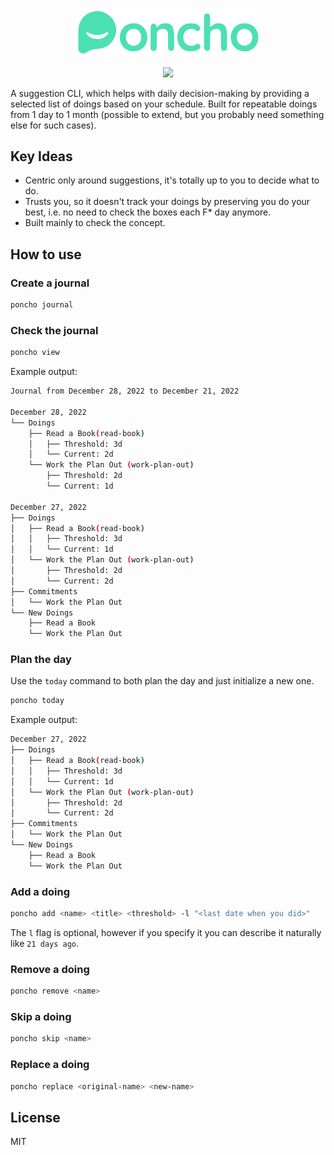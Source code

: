 <p align="center"><img src="assets/icon.svg" width="300" alt="Poncho Logo"></p>

<p align="center">
<img src="https://github.com/VallanDeMorty/poncho/actions/workflows/ci.yml/badge.svg">
</p>

A suggestion CLI, which helps with daily decision-making by providing a selected list of doings based on your schedule. Built for repeatable doings from 1 day to 1 month (possible to extend, but you probably need something else for such cases).

## Key Ideas

- Centric only around suggestions, it's totally up to you to decide what to do.
- Trusts you, so it doesn't track your doings by preserving you do your best, i.e. no need to check the boxes each F* day anymore.
- Built mainly to check the concept.

## How to use

### Create a journal

```bash
poncho journal
```

### Check the journal

```bash
poncho view
```

Example output:

```bash
Journal from December 28, 2022 to December 21, 2022

December 28, 2022
└── Doings
    ├── Read a Book(read-book)
    │   ├── Threshold: 3d
    │   └── Current: 2d
    └── Work the Plan Out (work-plan-out)
        ├── Threshold: 2d
        └── Current: 1d

December 27, 2022
├── Doings
│   ├── Read a Book(read-book)
│   │   ├── Threshold: 3d
│   │   └── Current: 1d
│   └── Work the Plan Out (work-plan-out)
│       ├── Threshold: 2d
│       └── Current: 2d
├── Commitments
│   └── Work the Plan Out
└── New Doings
    ├── Read a Book
    └── Work the Plan Out
```

### Plan the day

Use the `today` command to both plan the day and just initialize a new one.

```bash
poncho today
```

Example output:

```bash
December 27, 2022
├── Doings
│   ├── Read a Book(read-book)
│   │   ├── Threshold: 3d
│   │   └── Current: 1d
│   └── Work the Plan Out (work-plan-out)
│       ├── Threshold: 2d
│       └── Current: 2d
├── Commitments
│   └── Work the Plan Out
└── New Doings
    ├── Read a Book
    └── Work the Plan Out
```

### Add a doing

```bash
poncho add <name> <title> <threshold> -l "<last date when you did>"
```

The `l` flag is optional, however if you specify it you can describe it naturally like `21 days ago`.

### Remove a doing

```bash
poncho remove <name>
```

### Skip a doing

```bash
poncho skip <name> 
```

### Replace a doing

```bash
poncho replace <original-name> <new-name>
```

## License

MIT
